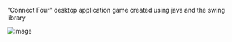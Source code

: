 "Connect Four" desktop application game created using java and the swing library

![image](https://user-images.githubusercontent.com/62385332/212112894-6920b82c-667b-409d-af31-38173a006f58.png)
